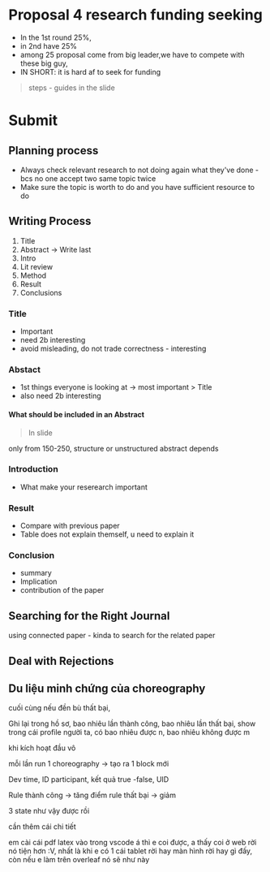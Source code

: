 # Proposal 4 research funding seeking
* In the 1st round  25%, 
* in 2nd have 25% 
* among 25 proposal come from big leader,we have to compete with these big guy, 
* IN SHORT: it is hard af to seek for funding
> steps - guides in the slide

# Submit
## Planning process
* Always check relevant research to not doing again what they've done - bcs no one accept two same topic twice 
* Make sure the topic is worth to do and you have sufficient resource to do
## Writing Process
1. Title
2. Abstract -> Write last
3. Intro
4. Lit review
5. Method
6. Result
7. Conclusions
### Title
* Important 
* need 2b interesting
* avoid misleading, do not trade correctness - interesting
### Abstact
* 1st things everyone is looking at -> most important > Title
* also need 2b interesting
#### What should be included in an Abstract
> In slide

only from 150-250, structure or unstructured abstract depends 
### Introduction
* What make your reserearch important 
### Result
* Compare with previous paper
* Table does not explain themself, u need to explain it
### Conclusion
* summary
* Implication
* contribution of the paper
## Searching for the Right Journal
using connected paper - kinda to search for the related paper
## Deal with Rejections
Du liệu minh chứng của choreography 
----------
cuối cùng nếu đền bù thất bại, 

Ghi lại trong hồ sơ, bao nhiêu lần thành công, bao nhiêu lần thất bại, show trong cái profile người ta, có bao nhiêu được n, bao nhiêu không được m

khi kích hoạt đầu vô

mỗi lần run 1 choreography -> tạo ra 1 block mới

Dev time, ID participant, kết quả true -false, UID 

Rule thành công -> tăng điểm
rule thất bại -> giảm 


3 state như vậy được rồi

cần thêm cái chi tiết


em cài cái pdf latex vào trong  vscode á thì e coi được, a thấy coi ở web rời nó tiện hơn :V, nhất là khi e có 1 cái tablet rời hay màn hình rời hay gì đấy, còn nếu e làm trên overleaf nó sẽ như này